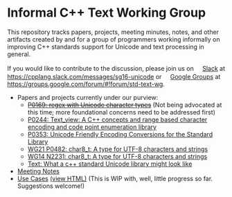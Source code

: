 # Informal C++ Text Working Group
This repository tracks papers, projects, meeting minutes, notes, and other artifacts created by and for a group of programmers working informally on improving C++ standards support for Unicode and text processing in general.

If you would like to contribute to the discussion, please join us on [<img src="http://slack.com/favicon.ico" height="16"/>Slack](https://cpplang.slack.com/messages/sg16-unicode) at https://cpplang.slack.com/messages/sg16-unicode or [<img src="https://groups.google.com/forum/favicon.ico" height="16"/>Google Groups](https://groups.google.com/forum/#!forum/std-text-wg) at https://groups.google.com/forum/#!forum/std-text-wg.

- Papers and projects currently under our purview:
  - ~~[P0169: regex with Unicode character types](http://wg21.link/p0169)~~
    (Not being advocated at this time; more foundational concerns need to be addressed first)
  - [P0244: Text_view: A C++ concepts and range based character encoding and code point enumeration library](http://wg21.link/p0244)
  - [P0353: Unicode Friendly Encoding Conversions for the Standard Library](http://wg21.link/p0353)
  - [WG21 P0482: char8_t: A type for UTF-8 characters and strings](http://wg21.link/p0482)
  - [WG14 N2231: char8_t: A type for UTF-8 characters and strings](http://www.open-std.org/jtc1/sc22/wg14/www/docs/n2231.htm)
  - [Text: What a c++ standard Unicode library might look like](https://github.com/tzlaine/text)
- [Meeting Notes](MeetingNotes.md)
- [Use Cases](UseCases.html) [(view HTML)](http://htmlpreview.github.io/?https://github.com/tahonermann/std-text-wg/blob/master/UseCases.html) (This is WIP with, well, little progress so far.  Suggestions welcome!)

